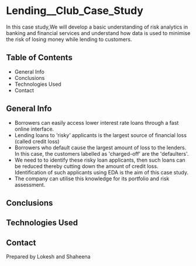 # Lending__Club_Case_Study
In this case study,We will develop a basic understanding of risk analytics in banking and financial services and understand how data is used to minimise the risk of losing money while lending to customers.
## Table of Contents
*   General Info
*   Conclusions
*   Technologies Used
*   Contact

## General Info
 * Borrowers can easily access lower interest rate loans through a fast online interface.
 * Lending loans to ‘risky’ applicants is the largest source of financial loss (called credit loss)
 * Borrowers who default cause the largest amount of loss to the lenders. In this case, the customers labelled as 'charged-off' are the 'defaulters'.
 * We need to to identify these risky loan applicants, then such loans can be reduced thereby cutting down the amount of credit loss. Identification of such applicants using 
   EDA is the aim of this case study.
 * The company can utilise this knowledge for its portfolio and risk assessment.

## Conclusions

## Technologies Used
## Contact
   Prepared by Lokesh and Shaheena

